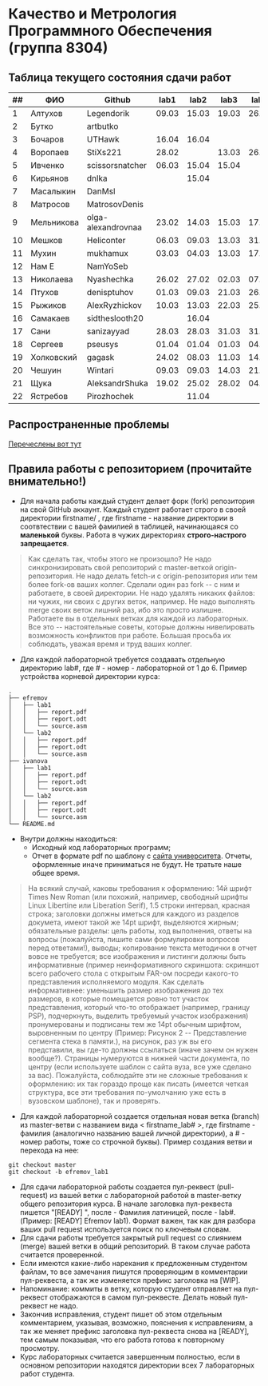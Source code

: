 # Качество и Метрология Программного Обеспечения (группа 8304)

## Таблица текущего состояния сдачи работ

| ##   | ФИО        | Github             | lab1  | lab2  | lab3  | lab4  | lab5  | lab6  | Mark  |
| ---- | ---------- | ------------------ | ----- | ----- | ----- | ----- | ----- | ----- | ----- |
| 1    | Алтухов    | Legendorik         | 09.03 | 15.03 | 19.03 | 26.03 | 27.03 | 29.03 |   5   |
| 2    | Бутко      | artbutko           |       |       |       |       |       |       |       |
| 3    | Бочаров    | UTHawk             | 16.04 | 16.04 |       |       |       |       |       |
| 4    | Воропаев   | StiXs221           | 28.02 |       | 13.03 | 26.03 | 08.04 | 08.04 |       |
| 5    | Ивченко    | scissorsnatcher    | 06.03 | 15.04 | 15.04 |       |       |       |       |
| 6    | Кирьянов   | dnlka              |       | 15.04 |       |       |       |       |       |
| 7    | Масалыкин  | DanMsl             |       |       |       |       |       |       |       |
| 8    | Матросов   | MatrosovDenis      |       |       |       |       |       |       |       |
| 9    | Мельникова | olga-alexandrovnaa | 23.02 | 14.03 | 15.03 | 17.03 | 19.03 | 20.03 |   5   |
| 10   | Мешков     | Heliconter         | 06.03 | 09.03 | 13.03 | 31.03 | 10.04 | 13.04 |   3   |
| 11   | Мухин      | mukhamux           | 03.03 | 04.03 | 13.03 | 17.03 | 27.03 | 03.04 |   4   |
| 12   | Нам Е      | NamYoSeb           |       |       |       |       |       |       |       |
| 13   | Николаева  | Nyashechka         | 26.02 | 27.02 | 02.03 | 07.03 | 24.03 | 30.03 |   5   |
| 14   | Птухов     | denisptuhov        | 01.03 | 09.03 | 21.03 | 26.03 | 02.04 | 05.04 |   4   |
| 15   | Рыжиков    | AlexRyzhickov      | 10.03 | 13.03 | 22.03 | 25.03 | 29.03 | 30.03 |   5   |
| 16   | Самакаев   | sidtheslooth20     |       | 16.04 |       |       |       | 16.04 |       |
| 17   | Сани       | sanizayyad         | 28.03 | 28.03 | 31.03 | 31.03 | 03.04 | 03.04 |   4   |
| 18   | Сергеев    | pseusys            | 01.04 | 01.04 | 01.03 | 04.03 | 04.04 | 11.04 |   4   |
| 19   | Холковский | gagask             | 24.02 | 08.03 | 11.03 | 14.03 | 06.04 | 06.04 |   4   |
| 20   | Чешуин     | Wintari            | 09.03 | 09.03 | 14.03 | 21.03 | 28.03 | 05.04 |   4   |
| 21   | Щука       | AleksandrShuka     | 19.02 | 25.02 | 28.02 | 04.03 | 16.03 | 22.03 |   5   |
| 22   | Ястребов   | Pirozhochek        |       | 11.04 |       |       |       |       |       |

## Распространенные проблемы

[Перечеслены вот тут](./FAQ.md)


## Правила работы с репозиторием (прочитайте внимательно!)

 - Для начала работы каждый студент делает форк (fork) репозитория на свой GitHub аккаунт.
Каждый студент работает строго в своей директории firstname/ , где firstname - название директории в соотвтествии с вашей фамилией в таблицей, начинающаяся со **маленькой** буквы. Работа в чужих директориях **строго-настрого запрещается**.

> Как сделать так, чтобы этого не произошло? Не надо синхронизировать свой репозиторий с master-веткой origin-репозитория. Не надо делать fetch-и с origin-репозитория или тем более fork-ов ваших коллег. Сделали один раз fork -- с ним и работаете, в своей директории. Не надо удалять никаких файлов: ни чужих, ни своих с других веток, например. Не надо выполнять merge своих веток лишний раз, ибо это просто излишне. Работаете вы в отдельных ветках для каждой из лабораторных. Все это -- настоятельные советы, которые должны нивелировать возможность конфликтов при работе. Большая просьба их соблюдать, уважая время и труд ваших коллег.

- Для каждой лабораторной требуется создавать отдельную директорию lab#, где # - номер - лабораторной от 1 до 6. Пример устройства корневой директории курса:

```
.
├── efremov
│   ├── lab1
│   │   ├── report.pdf
│   │   ├── report.odt
│   │   └── source.asm
│   └── lab2
│   │   ├── report.pdf
│   │   ├── report.odt
│   │   └── source.asm
├── ivanova
│   ├── lab1
│   │   ├── report.pdf
│   │   ├── report.odt
│   │   └── source.asm
│   └── lab2
│   │   ├── report.pdf
│   │   ├── report.odt
│   │   └── source.asm
└── README.md
```

- Внутри должны находиться:
    - Исходный код лабораторных программ;
    - Отчет в формате pdf по шаблону с [сайта университета](https://etu.ru/ru/studentam/dokumenty-dlya-ucheby/). Отчеты, оформленные иначе приниматься не будут. Не тратьте наше общее время.

> На всякий случай, каковы требования к оформлению: 14й шрифт Times New Roman (или похожий, например, свободный шрифты Linux Libertine или Liberation Serif), 1.5 строки интервал, красная строка; заголовки должны иметься для каждого из разделов докумета, имеют такой же 14pt шрифт, выделяются жирным; обязательные разделы: цель работы, ход выполнения, ответы на вопросы (пожалуйста, пишите сами формулировки вопросов перед ответами!), выводы; копирование текста методички в отчет вовсе не требуется; все изображения и листинги должны быть информативные (пример неинформативного скриншота: скриншот всего рабочего стола с открытым FAR-ом посреди какого-то представления исполняемого модуля. Как сделать информативнее: уменьшить размер изображения до тех размеров, в которые помещается ровно тот участок представления, который что-то отображает (например, границу PSP), подчеркнуть, выделить требуемый участок изображения) пронумерованы и подписаны тем же 14pt обычным шрифтом, выровненным по центру (Пример: Рисунок 2 -- Представление сегмента стека в памяти.), на рисунок, раз уж вы его представили, вы где-то должны ссылаться (иначе зачем он нужен вообще?). Страницы нумеруются в нижней части документа, по центру (если используете шаблон с сайта вуза, все уже сделано за вас). Пожалуйста, соблюдайте эти не сложные требования к оформлению: их так гораздо проще как писать (имеется четкая структура, все эти требования по-умолчанию уже есть в вузовском шаблоне), так и проверять.

- Для каждой лабораторной создается отдельная новая ветка (branch) из master-ветви с названием вида < firstname_lab# >, где firstname - фамилия (аналогично названию вашей личной директории), а # - номер работы, тоже со строчной буквы). Пример создания ветви и перехода на нее:
```
git checkout master
git checkout -b efremov_lab1
```
- Для сдачи лабораторной работы создается пул-реквест (pull-request) из вашей ветки с лабораторной работой в master-ветку общего репозитория курса. В начале заголовка пул-реквеста пишется "[READY] ", после - Фамилия латиницей, после - lab#. (Пример: [READY] Efremov lab1). Формат важен, так как для разбора ваших pull request используется поиск по ключевым словам.
- Для сдачи работы требуется закрытый pull request со слиянием (merge) вашей ветки в общий репозиторий. В таком случае работа считается проверенной.
- Если имеются какие-либо нарекания к предложенным студентом файлам, то все замечания пишутся проверяющим в комментарии пул-реквеста, а так же изменяется префикс заголовка на [WIP].
- Напоминание: коммиты в ветку, которую студент отправляет на пул-реквест отображаются в самом пул-реквесте. Делать новый пул-реквест не надо.
- Закончив исправления, студент пишет об этом отдельным комментарием, указывая, возможно, пояснения к исправлениям, а так же меняет префикс заголовка пул-реквеста снова на [READY], тем самым показывая, что его работа готова к повторному просмотру.
- Курс лабораторных считается завершенным полностью, если в основном репозитории находятся директории всех 7 лабораторных работ студента.
